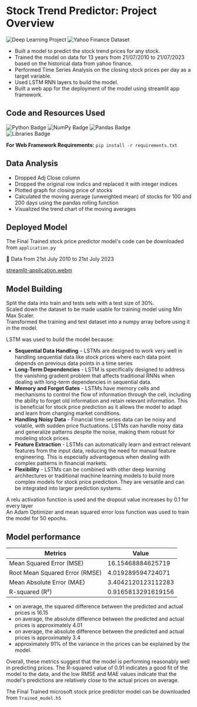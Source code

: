 # Stock Trend Predictor: Project Overview
![Deep Learning Project](https://img.shields.io/badge/Project-Deep%20Learning-blueviolet?logo=python)
![Yahoo Finance Dataset](https://img.shields.io/badge/Yahoo%20Finance-Dataset-brightgreen?logo=yahoo)

* Built a model to predict the stock trend prices for any stock.
* Trained the model on data for 13 years from 21/07/2010 to 21/07/2023 based on the historical data from yahoo finance.
* Performed Time Series Analysis on the closing stock prices per day as a target variable.  
* Used LSTM RNN layers to build the model.
* Built a web app for the deployment of the model using streamlit app framework.

## Code and Resources Used 
![Python Badge](https://img.shields.io/badge/Python-3.8.17-black?logo=python)
![NumPy Badge](https://img.shields.io/badge/NumPy-1.19.5-darkgreen?logo=numpy)
![Pandas Badge](https://img.shields.io/badge/Pandas-1.3.4-E77200?logo=pandas) <br>
![Libraries Badge](https://img.shields.io/badge/Libraries-NumPy|Pandas|Matplotlib|Sklearn|tensorflow|keras|yfinance|streamlit-brown?logo=python) <br>

**For Web Framework Requirements:**  ```pip install -r requirements.txt```  


## Data Analysis
*	Dropped Adj Close column
*	Dropped the original row indics and replaced it with integer indices
*	Plotted graph for closing price of stocks
*	Calculated the moving average (unweighted mean) of stocks for 100 and 200 days using the pandas rolling function
*	Visualized the trend chart of the moving averages

  
## Deployed Model
The Final Trained stock price predictor model's  code can be downloaded from `application.py` <br>

🔴 Data from 21st July 2010 to 21st July 2023 <br>

[streamlit-application.webm](https://github.com/sughoshdeshpande7/Time_Series_Forecasting/assets/75742228/43a95cf3-d254-44ae-9975-e8900ead8c8f)


## Model Building 

Split the data into train and tests sets with a test size of 30%.<br>
Scaled down the dataset to be made usable for training model using Min Max Scaler.<br>
Transformed the training and test dataset into a numpy array before using it in the model.<br>

LSTM was used to build the model because:
  * **Sequential Data Handling** – LSTMs are designed to work very well in handling sequential data like stock prices where each data point depends on previous data points in a time series
  * **Long-Term Dependencies** - LSTM is specifically designed to address the vanishing gradient problem that affects traditional RNNs when dealing with long-term dependencies in sequential data.
  * **Memory and Forget Gates** - LSTMs have memory cells and mechanisms to control the flow of information through the cell, including the ability to forget old information and retain relevant information. This is beneficial for stock price prediction as it allows the model to adapt and learn from changing market conditions.
  * **Handling Noisy Data** - Financial time series data can be noisy and volatile, with sudden price fluctuations. LSTMs can handle noisy data and generalize patterns despite the noise, making them robust for modeling stock prices.
  * **Feature Extraction** - LSTMs can automatically learn and extract relevant features from the input data, reducing the need for manual feature engineering. This is especially advantageous when dealing with complex patterns in financial markets.
  * **Flexibility** - LSTMs can be combined with other deep learning architectures or traditional machine learning models to build more complex models for stock price prediction. They are versatile and can be integrated into larger prediction systems.

 A relu activation function is used and the dropout value increases by 0.1 for every layer<br>
 An Adam Optimizer and mean squared error loss function was used to train the model for 50 epochs.

## Model performance

Metrics       | Value
------------- | -------------
Mean Squared Error (MSE) | 16.15468884625719
Root Mean Squared Error (RMSE) | 4.019289594724071
Mean Absolute Error (MAE) | 3.4042120123112283
R-squared (R²) | 0.9165813291619156

- on average, the squared difference between the predicted and actual prices is 16.15
- on average, the absolute difference between the predicted and actual prices is approximately 4.01
- on average, the absolute difference between the predicted and actual prices is approximately 3.4
- approximately 91% of the variance in the prices can be explained by the model.

Overall, these metrics suggest that the model is performing reasonably well in predicting prices. The R-squared value of 0.91 indicates a good fit of the model to the data, and the low RMSE and MAE values indicate that the model's predictions are relatively close to the actual prices on average.

The Final Trained microsoft stock price predictor model can be downloaded from `Trained_model.h5`
